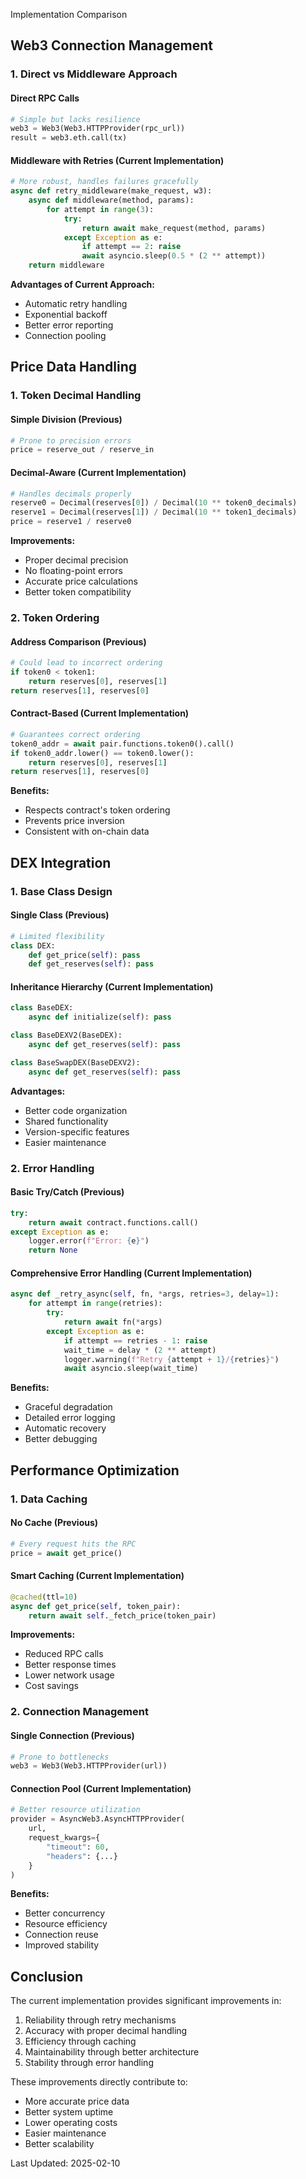 Implementation Comparison

## Web3 Connection Management

### 1. Direct vs Middleware Approach

#### Direct RPC Calls
```python
# Simple but lacks resilience
web3 = Web3(Web3.HTTPProvider(rpc_url))
result = web3.eth.call(tx)
```

#### Middleware with Retries (Current Implementation)
```python
# More robust, handles failures gracefully
async def retry_middleware(make_request, w3):
    async def middleware(method, params):
        for attempt in range(3):
            try:
                return await make_request(method, params)
            except Exception as e:
                if attempt == 2: raise
                await asyncio.sleep(0.5 * (2 ** attempt))
    return middleware
```

**Advantages of Current Approach:**
- Automatic retry handling
- Exponential backoff
- Better error reporting
- Connection pooling

## Price Data Handling

### 1. Token Decimal Handling

#### Simple Division (Previous)
```python
# Prone to precision errors
price = reserve_out / reserve_in
```

#### Decimal-Aware (Current Implementation)
```python
# Handles decimals properly
reserve0 = Decimal(reserves[0]) / Decimal(10 ** token0_decimals)
reserve1 = Decimal(reserves[1]) / Decimal(10 ** token1_decimals)
price = reserve1 / reserve0
```

**Improvements:**
- Proper decimal precision
- No floating-point errors
- Accurate price calculations
- Better token compatibility

### 2. Token Ordering

#### Address Comparison (Previous)
```python
# Could lead to incorrect ordering
if token0 < token1:
    return reserves[0], reserves[1]
return reserves[1], reserves[0]
```

#### Contract-Based (Current Implementation)
```python
# Guarantees correct ordering
token0_addr = await pair.functions.token0().call()
if token0_addr.lower() == token0.lower():
    return reserves[0], reserves[1]
return reserves[1], reserves[0]
```

**Benefits:**
- Respects contract's token ordering
- Prevents price inversion
- Consistent with on-chain data

## DEX Integration

### 1. Base Class Design

#### Single Class (Previous)
```python
# Limited flexibility
class DEX:
    def get_price(self): pass
    def get_reserves(self): pass
```

#### Inheritance Hierarchy (Current Implementation)
```python
class BaseDEX:
    async def initialize(self): pass

class BaseDEXV2(BaseDEX):
    async def get_reserves(self): pass

class BaseSwapDEX(BaseDEXV2):
    async def get_reserves(self): pass
```

**Advantages:**
- Better code organization
- Shared functionality
- Version-specific features
- Easier maintenance

### 2. Error Handling

#### Basic Try/Catch (Previous)
```python
try:
    return await contract.functions.call()
except Exception as e:
    logger.error(f"Error: {e}")
    return None
```

#### Comprehensive Error Handling (Current Implementation)
```python
async def _retry_async(self, fn, *args, retries=3, delay=1):
    for attempt in range(retries):
        try:
            return await fn(*args)
        except Exception as e:
            if attempt == retries - 1: raise
            wait_time = delay * (2 ** attempt)
            logger.warning(f"Retry {attempt + 1}/{retries}")
            await asyncio.sleep(wait_time)
```

**Benefits:**
- Graceful degradation
- Detailed error logging
- Automatic recovery
- Better debugging

## Performance Optimization

### 1. Data Caching

#### No Cache (Previous)
```python
# Every request hits the RPC
price = await get_price()
```

#### Smart Caching (Current Implementation)
```python
@cached(ttl=10)
async def get_price(self, token_pair):
    return await self._fetch_price(token_pair)
```

**Improvements:**
- Reduced RPC calls
- Better response times
- Lower network usage
- Cost savings

### 2. Connection Management

#### Single Connection (Previous)
```python
# Prone to bottlenecks
web3 = Web3(Web3.HTTPProvider(url))
```

#### Connection Pool (Current Implementation)
```python
# Better resource utilization
provider = AsyncWeb3.AsyncHTTPProvider(
    url,
    request_kwargs={
        "timeout": 60,
        "headers": {...}
    }
)
```

**Benefits:**
- Better concurrency
- Resource efficiency
- Connection reuse
- Improved stability

## Conclusion

The current implementation provides significant improvements in:
1. Reliability through retry mechanisms
2. Accuracy with proper decimal handling
3. Efficiency through caching
4. Maintainability through better architecture
5. Stability through error handling

These improvements directly contribute to:
- More accurate price data
- Better system uptime
- Lower operating costs
- Easier maintenance
- Better scalability

Last Updated: 2025-02-10